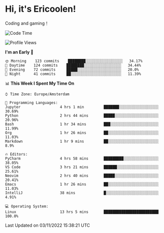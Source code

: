 # Hi, it's Ericoolen!
Coding and gaming！

<!--START_SECTION:waka-->
![Code Time](http://img.shields.io/badge/Code%20Time-506%20hrs%2043%20mins-blue)

![Profile Views](http://img.shields.io/badge/Profile%20Views-5-blue)

**I'm an Early 🐤** 

```text
🌞 Morning    123 commits    ████████░░░░░░░░░░░░░░░░░   34.17% 
🌆 Daytime    124 commits    ████████░░░░░░░░░░░░░░░░░   34.44% 
🌃 Evening    72 commits     █████░░░░░░░░░░░░░░░░░░░░   20.0% 
🌙 Night      41 commits     ██░░░░░░░░░░░░░░░░░░░░░░░   11.39%

```


📊 **This Week I Spent My Time On** 

```text
⌚︎ Time Zone: Europe/Amsterdam

💬 Programming Languages: 
Jupyter                  4 hrs 1 min         ███████░░░░░░░░░░░░░░░░░░   30.69% 
Python                   2 hrs 44 mins       █████░░░░░░░░░░░░░░░░░░░░   20.96% 
Bash                     1 hr 34 mins        ███░░░░░░░░░░░░░░░░░░░░░░   11.99% 
Org                      1 hr 26 mins        ██░░░░░░░░░░░░░░░░░░░░░░░   11.03% 
Markdown                 1 hr 9 mins         ██░░░░░░░░░░░░░░░░░░░░░░░   8.9%

🔥 Editors: 
PyCharm                  4 hrs 58 mins       █████████░░░░░░░░░░░░░░░░   38.05% 
VS Code                  3 hrs 21 mins       ██████░░░░░░░░░░░░░░░░░░░   25.61% 
Neovim                   2 hrs 40 mins       █████░░░░░░░░░░░░░░░░░░░░   20.41% 
Emacs                    1 hr 26 mins        ██░░░░░░░░░░░░░░░░░░░░░░░   11.03% 
IntelliJ                 38 mins             █░░░░░░░░░░░░░░░░░░░░░░░░   4.91%

💻 Operating System: 
Linux                    13 hrs 5 mins       █████████████████████████   100.0%

```


 Last Updated on 03/11/2022 15:38:21 UTC
<!--END_SECTION:waka-->

